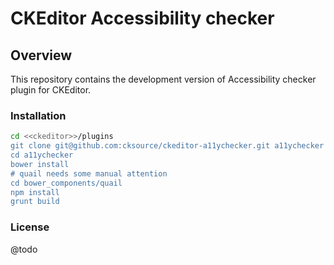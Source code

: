 CKEditor Accessibility checker
==================================================

## Overview

This repository contains the development version of Accessibility checker plugin for CKEditor.

### Installation

```bash
cd <<ckeditor>>/plugins
git clone git@github.com:cksource/ckeditor-a11ychecker.git a11ychecker
cd a11ychecker
bower install
# quail needs some manual attention
cd bower_components/quail
npm install
grunt build
```

### License

@todo
